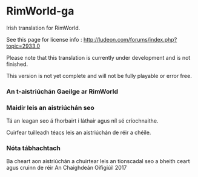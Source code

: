 # RimWorld-ga
Irish translation for RimWorld.

See this page for license info : http://ludeon.com/forums/index.php?topic=2933.0

Please note that this translation is currently under development and is not finished. 

This version is not yet complete and will not be fully playable or error free.

### An t-aistriúchán Gaeilge ar RimWorld ###

### Maidir leis an aistriúchán seo ###
Tá an leagan seo á fhorbairt i láthair agus níl sé críochnaithe.

Cuirfear tuilleadh téacs leis an aistriúchán de réir a chéile.

### Nóta tábhachtach ###
Ba cheart aon aistriúchán a chuirtear leis an tionscadal seo a bheith ceart agus cruinn de réir An Chaighdeán Oifigiúil 2017
